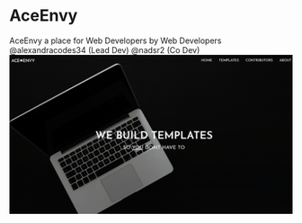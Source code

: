 # AceEnvy
AceEnvy a place for Web Developers by Web Developers @alexandracodes34 (Lead Dev) @nadsr2 (Co Dev)
<img src="images/tru.png"/>
